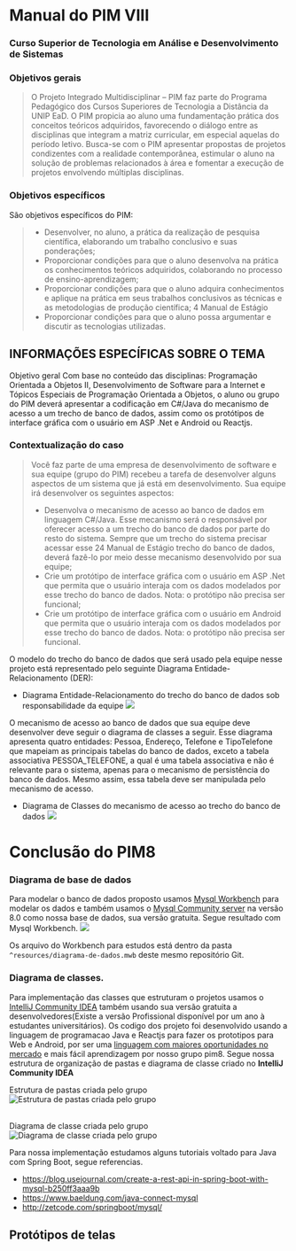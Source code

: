 # Manual do PIM VIII  
### Curso Superior de Tecnologia em Análise e Desenvolvimento de Sistemas  
  

### Objetivos gerais

> O Projeto Integrado Multidisciplinar – PIM faz parte do Programa
> Pedagógico dos Cursos Superiores de Tecnologia a Distância da UNIP
> EaD. O PIM propicia ao aluno uma fundamentação prática dos conceitos
> teóricos adquiridos, favorecendo o diálogo entre as disciplinas que
> integram a matriz curricular, em especial aquelas do período letivo.
> Busca-se com o PIM apresentar propostas de projetos condizentes com a
> realidade contemporânea, estimular o aluno na solução de problemas
> relacionados à área e fomentar a execução de projetos envolvendo
> múltiplas disciplinas.

### Objetivos específicos
São objetivos específicos do PIM: 
>  - Desenvolver, no aluno, a prática da realização de pesquisa    científica, elaborando um trabalho conclusivo e suas ponderações;
>   - Proporcionar condições para que o aluno desenvolva na prática os conhecimentos teóricos adquiridos, colaborando no processo de
> ensino-aprendizagem; 
>  - Proporcionar condições para que o aluno adquira conhecimentos e aplique na prática em seus trabalhos conclusivos as técnicas e as
> metodologias de produção científica; 4 Manual de Estágio 
>  - Proporcionar condições para que o aluno possa argumentar e discutir as tecnologias utilizadas.

## INFORMAÇÕES ESPECÍFICAS SOBRE O TEMA
Objetivo geral Com base no conteúdo das disciplinas: Programação Orientada a Objetos II, Desenvolvimento de Software para a Internet e Tópicos Especiais de Programação Orientada a Objetos, o aluno ou grupo do PIM deverá apresentar a codificação em C#/Java do mecanismo de acesso a um trecho de banco de dados, assim como os protótipos de interface gráfica com o usuário em ASP .Net e Android ou Reactjs.

### Contextualização do caso
> Você faz parte de uma empresa de desenvolvimento de software e sua
> equipe (grupo do PIM) recebeu a tarefa de desenvolver alguns aspectos
> de um sistema que já está em desenvolvimento. Sua equipe irá
> desenvolver os seguintes aspectos:
>  - Desenvolva o mecanismo de acesso ao banco de dados em linguagem C#/Java. Esse mecanismo será o responsável por oferecer acesso a um trecho do banco de dados por parte do resto do sistema. Sempre que um trecho do sistema precisar acessar esse 24 Manual de Estágio trecho do banco de dados, deverá fazê-lo por meio desse mecanismo desenvolvido por sua equipe;
>   - Crie um protótipo de interface gráfica com o usuário em ASP .Net que permita que o usuário interaja com os dados modelados por esse trecho do banco de dados. Nota: o protótipo não precisa ser funcional;
>   - Crie um protótipo de interface gráfica com o usuário em Android que permita que o usuário interaja com os dados modelados por esse trecho do banco de dados. Nota: o protótipo não precisa ser funcional.

O modelo do trecho do banco de dados que será usado pela equipe nesse projeto está representado pelo seguinte Diagrama Entidade-Relacionamento (DER):

 - Diagrama Entidade-Relacionamento do trecho do banco de dados sob responsabilidade da equipe
	![](imgs/diagrama-proposto.PNG)

O mecanismo de acesso ao banco de dados que sua equipe deve desenvolver deve seguir o diagrama de classes a seguir. Esse diagrama apresenta quatro entidades: Pessoa, Endereço, Telefone e TipoTelefone que mapeiam as principais tabelas do banco de dados, exceto a tabela associativa PESSOA_TELEFONE, a qual é uma tabela associativa e não é relevante para o sistema, apenas para o mecanismo de persistência do banco de dados. Mesmo assim, essa tabela deve ser manipulada pelo mecanismo de acesso.

 - Diagrama de Classes do mecanismo de acesso ao trecho do banco de dados
	![](imgs/diagrama-proposto.PNG)

# Conclusão do PIM8  
  
### Diagrama de base de dados
Para modelar o banco de dados proposto usamos [Mysql Workbench](https://www.mysql.com/products/workbench/) para modelar os dados e também usamos o [Mysql Community server](https://dev.mysql.com/) na versão 8.0 como nossa base de dados, sua versão gratuita. Segue resultado com Mysql Workbench.
![](imgs/diagrama-dados-final.PNG)

Os arquivo do Workbench para estudos está dentro da pasta `^resources/diagrama-de-dados.mwb` deste mesmo repositório Git.
### Diagrama de classes.
Para implementação das classes que estruturam o projetos usamos o [IntelliJ Community IDEA](https://www.jetbrains.com/pt-br/idea/) também usando sua versão gratuita a desenvolvedores(Existe a versão Profissional disponível por um ano à estudantes universitários).
Os codigo dos projeto foi desenvolvido usando a linguagem de programacao Java e Reactjs para fazer os prototipos para Web e Android, por ser uma [linguagem com maiores oportunidades no mercado](https://www.jetbrains.com/pt-br/lp/devecosystem-2020/?gclid=Cj0KCQiA-rj9BRCAARIsANB_4ADGLGTbxM8Goc2WhH5F9i3qTnZPW7Ouy32EN3D4bK0Zh2Tn5H9xvk0aAoopEALw_wcB&gclsrc=aw.ds) e mais fácil aprendizagem por nosso grupo pim8.
Segue nossa estrutura de organização de pastas e diagrama de classe criado no **IntelliJ Community IDEA**

Estrutura de pastas criada pelo grupo<br/>
![Estrutura de pastas criada pelo grupo](imgs/estrutura-pastas.PNG)
<br/><br/>

Diagrama de classe criada pelo grupo<br/>
![Diagrama de classe criada pelo grupo](imgs/diagrama-classe-final.png)

Para nossa implementação estudamos alguns tutoriais voltado para Java com Spring Boot, segue referencias.
 - https://blog.usejournal.com/create-a-rest-api-in-spring-boot-with-mysql-b250ff3aaa9b
 - https://www.baeldung.com/java-connect-mysql
 - http://zetcode.com/springboot/mysql/

## Protótipos de telas

